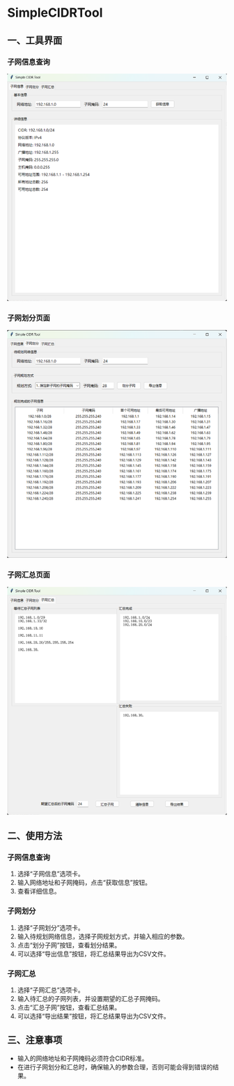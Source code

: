 # SimpleCIDRTool

## 一、工具界面
### 子网信息查询
![子网信息](./screenshot/子网信息页面.png)

### 子网划分页面
![子网划分](./screenshot/子网划分页面.png)

### 子网汇总页面
![子网汇总](./screenshot/子网汇总页面.png)


## 二、使用方法
### 子网信息查询
1. 选择“子网信息”选项卡。
2. 输入网络地址和子网掩码，点击“获取信息”按钮。
3. 查看详细信息。

### 子网划分
1. 选择“子网划分”选项卡。
2. 输入待规划网络信息，选择子网规划方式，并输入相应的参数。
3. 点击“划分子网”按钮，查看划分结果。
4. 可以选择“导出信息”按钮，将汇总结果导出为CSV文件。


### 子网汇总
1. 选择“子网汇总”选项卡。
2. 输入待汇总的子网列表，并设置期望的汇总子网掩码。
3. 点击“汇总子网”按钮，查看汇总结果。
4. 可以选择“导出结果”按钮，将汇总结果导出为CSV文件。


## 三、注意事项
- 输入的网络地址和子网掩码必须符合CIDR标准。
- 在进行子网划分和汇总时，确保输入的参数合理，否则可能会得到错误的结果。